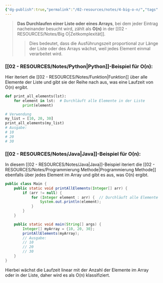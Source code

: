 ```yaml
---
{"dg-publish":true,"permalink":"/02-resources/notes/4-big-o-n/","tags":["informatik/code/algorithmus","informatik/code/time-complexity","informatik/programmierung/sprachen/java","informatik/programmierung/sprachen/python"],"noteIcon":"","updated":"2025-09-27T01:32:43.867+02:00"}
---
```


<style> .container {font-family: sans-serif; text-align: center;} .button-wrapper button {z-index: 1;height: 40px; width: 100px; margin: 10px;padding: 5px;} .excalidraw .App-menu_top .buttonList { display: flex;} .excalidraw-wrapper { height: 800px; margin: 50px; position: relative;} :root[dir="ltr"] .excalidraw .layer-ui__wrapper .zen-mode-transition.App-menu_bottom--transition-left {transform: none;} </style><script src="https://cdn.jsdelivr.net/npm/react@17/umd/react.production.min.js"></script><script src="https://cdn.jsdelivr.net/npm/react-dom@17/umd/react-dom.production.min.js"></script><script type="text/javascript" src="https://cdn.jsdelivr.net/npm/@excalidraw/excalidraw@0/dist/excalidraw.production.min.js"></script><div id="O(n)_2024-10-31_2036.32.excalidraw.md1"></div><script>(function(){const InitialData={"type":"excalidraw","version":2,"source":"https://github.com/zsviczian/obsidian-excalidraw-plugin/releases/tag/2.5.2","elements":[{"type":"line","version":86,"versionNonce":2106430400,"index":"a0","isDeleted":false,"id":"tXauN60F9tvjTLTtMGrM0","fillStyle":"solid","strokeWidth":4,"strokeStyle":"solid","roughness":2,"opacity":100,"angle":0,"x":-407.61555497858546,"y":-410.9179678509385,"strokeColor":"#1e1e1e","backgroundColor":"transparent","width":3,"height":573,"seed":986878016,"groupIds":[],"frameId":null,"roundness":{"type":2},"boundElements":[],"updated":1730403394389,"link":null,"locked":false,"startBinding":null,"endBinding":null,"lastCommittedPoint":null,"startArrowhead":null,"endArrowhead":null,"points":[[0,0],[3,573]]},{"type":"line","version":135,"versionNonce":2089996352,"index":"a1","isDeleted":false,"id":"MQ6FYUuBiv5zYbVJEWMl-","fillStyle":"solid","strokeWidth":4,"strokeStyle":"solid","roughness":2,"opacity":100,"angle":0,"x":-403.61555497858546,"y":164.08203214906155,"strokeColor":"#1e1e1e","backgroundColor":"transparent","width":722,"height":10,"seed":446072896,"groupIds":[],"frameId":null,"roundness":{"type":2},"boundElements":[],"updated":1730403435572,"link":null,"locked":false,"startBinding":null,"endBinding":null,"lastCommittedPoint":null,"startArrowhead":null,"endArrowhead":null,"points":[[0,0],[722,-10]]},{"type":"line","version":89,"versionNonce":1653318592,"index":"a2","isDeleted":false,"id":"NGZtS5iaPPf2VEfrJ4gj8","fillStyle":"solid","strokeWidth":4,"strokeStyle":"solid","roughness":2,"opacity":100,"angle":0,"x":-429.61555497858546,"y":-375.9179678509385,"strokeColor":"#1e1e1e","backgroundColor":"transparent","width":19,"height":35,"seed":1327202368,"groupIds":[],"frameId":null,"roundness":{"type":2},"boundElements":[],"updated":1730403394390,"link":null,"locked":false,"startBinding":null,"endBinding":null,"lastCommittedPoint":null,"startArrowhead":null,"endArrowhead":null,"points":[[0,0],[19,-35]]},{"type":"line","version":28,"versionNonce":551627712,"index":"a3","isDeleted":false,"id":"BwWUiW9ymqsAyPCzlwMO-","fillStyle":"solid","strokeWidth":4,"strokeStyle":"solid","roughness":2,"opacity":100,"angle":0,"x":-407.61555497858546,"y":-409.9179678509385,"strokeColor":"#1e1e1e","backgroundColor":"transparent","width":16,"height":24,"seed":406943808,"groupIds":[],"frameId":null,"roundness":{"type":2},"boundElements":[],"updated":1730403394390,"link":null,"locked":false,"startBinding":null,"endBinding":null,"lastCommittedPoint":null,"startArrowhead":null,"endArrowhead":null,"points":[[0,0],[16,24]]},{"type":"line","version":8,"versionNonce":189117376,"index":"a4","isDeleted":false,"id":"jHKhJqc5P5I1Gz32zGrqR","fillStyle":"solid","strokeWidth":4,"strokeStyle":"solid","roughness":2,"opacity":100,"angle":0,"x":317.38444502141454,"y":152.08203214906155,"strokeColor":"#1e1e1e","backgroundColor":"transparent","width":25,"height":11,"seed":971534400,"groupIds":[],"frameId":null,"roundness":{"type":2},"boundElements":[],"updated":1730403394390,"link":null,"locked":false,"startBinding":null,"endBinding":null,"lastCommittedPoint":null,"startArrowhead":null,"endArrowhead":null,"points":[[0,0],[-25,-11]]},{"type":"line","version":14,"versionNonce":1205418944,"index":"a5","isDeleted":false,"id":"mrke0OLJ5inp1jNkE2geB","fillStyle":"solid","strokeWidth":4,"strokeStyle":"solid","roughness":2,"opacity":100,"angle":0,"x":318.38444502141454,"y":154.08203214906155,"strokeColor":"#1e1e1e","backgroundColor":"transparent","width":20,"height":14,"seed":2079352896,"groupIds":[],"frameId":null,"roundness":{"type":2},"boundElements":[],"updated":1730403394390,"link":null,"locked":false,"startBinding":null,"endBinding":null,"lastCommittedPoint":null,"startArrowhead":null,"endArrowhead":null,"points":[[0,0],[-20,14]]},{"type":"text","version":97,"versionNonce":1623113792,"index":"a6","isDeleted":false,"id":"rkjDfGeV","fillStyle":"solid","strokeWidth":4,"strokeStyle":"solid","roughness":2,"opacity":100,"angle":0,"x":-112.61555497858546,"y":164.08203214906155,"strokeColor":"#1e1e1e","backgroundColor":"transparent","width":166.18069458007812,"height":37.800000000000004,"seed":708403264,"groupIds":[],"frameId":null,"roundness":null,"boundElements":[],"updated":1730403394392,"link":null,"locked":false,"fontSize":28,"fontFamily":6,"text":"Input Size (n)","rawText":"Input Size (n)","textAlign":"left","verticalAlign":"top","containerId":null,"originalText":"Input Size (n)","autoResize":true,"lineHeight":1.35},{"type":"text","version":112,"versionNonce":532440000,"index":"a7","isDeleted":false,"id":"NpSnqOtQ","fillStyle":"solid","strokeWidth":4,"strokeStyle":"solid","roughness":2,"opacity":100,"angle":4.723593972811037,"x":-476.1212705162005,"y":-223.4181136723078,"strokeColor":"#1e1e1e","backgroundColor":"transparent","width":63.63618469238281,"height":37.800000000000004,"seed":346249280,"groupIds":[],"frameId":null,"roundness":null,"boundElements":[],"updated":1730403394392,"link":null,"locked":false,"fontSize":28,"fontFamily":6,"text":"Time","rawText":"Time","textAlign":"left","verticalAlign":"top","containerId":null,"originalText":"Time","autoResize":true,"lineHeight":1.35},{"type":"arrow","version":243,"versionNonce":733720640,"index":"aA","isDeleted":false,"id":"NpzT7svViIo-JYqRpDXeU","fillStyle":"solid","strokeWidth":4,"strokeStyle":"solid","roughness":0,"opacity":100,"angle":0,"x":-400.9224137931034,"y":160.13927801724134,"strokeColor":"#1971c2","backgroundColor":"transparent","width":701.3793103448274,"height":295.1724137931034,"seed":392642624,"groupIds":[],"frameId":null,"roundness":{"type":2},"boundElements":[],"updated":1730403394392,"link":null,"locked":false,"startBinding":null,"endBinding":null,"lastCommittedPoint":null,"startArrowhead":null,"endArrowhead":"arrow","points":[[0,0],[701.3793103448274,-295.1724137931034]]},{"type":"text","version":153,"versionNonce":1128690624,"index":"aB","isDeleted":false,"id":"33HfkBVr","fillStyle":"solid","strokeWidth":4,"strokeStyle":"solid","roughness":0,"opacity":100,"angle":5.826417420157298,"x":184.2545440212897,"y":-132.15075977271073,"strokeColor":"#1971c2","backgroundColor":"transparent","width":72.4808349609375,"height":21.6,"seed":1628780608,"groupIds":[],"frameId":null,"roundness":null,"boundElements":[],"updated":1730403394392,"link":"[[O(n)\|O(n)]]","locked":false,"fontSize":16,"fontFamily":6,"text":"📍[[O(n)\|O(n)]]","rawText":"[[O(n)\|O(n)]]","textAlign":"left","verticalAlign":"top","containerId":null,"originalText":"📍[[O(n)\|O(n)]]","autoResize":true,"lineHeight":1.35}],"appState":{"theme":"dark","viewBackgroundColor":"#ffffff","currentItemStrokeColor":"#1e1e1e","currentItemBackgroundColor":"transparent","currentItemFillStyle":"solid","currentItemStrokeWidth":2,"currentItemStrokeStyle":"solid","currentItemRoughness":1,"currentItemOpacity":100,"currentItemFontFamily":5,"currentItemFontSize":20,"currentItemTextAlign":"left","currentItemStartArrowhead":null,"currentItemEndArrowhead":"arrow","currentItemArrowType":"round","scrollX":629.8647028562817,"scrollY":428.53096866587566,"zoom":{"value":1},"currentItemRoundness":"round","gridSize":20,"gridStep":5,"gridModeEnabled":false,"gridColor":{"Bold":"rgba(217, 217, 217, 0.5)","Regular":"rgba(230, 230, 230, 0.5)"},"currentStrokeOptions":null,"frameRendering":{"enabled":true,"clip":true,"name":true,"outline":true},"objectsSnapModeEnabled":false,"activeTool":{"type":"selection","customType":null,"locked":false,"lastActiveTool":null}},"files":{}};InitialData.scrollToContent=true;App=()=>{const e=React.useRef(null),t=React.useRef(null),[n,i]=React.useState({width:void 0,height:void 0});return React.useEffect(()=>{i({width:t.current.getBoundingClientRect().width,height:t.current.getBoundingClientRect().height});const e=()=>{i({width:t.current.getBoundingClientRect().width,height:t.current.getBoundingClientRect().height})};return window.addEventListener("resize",e),()=>window.removeEventListener("resize",e)},[t]),React.createElement(React.Fragment,null,React.createElement("div",{className:"excalidraw-wrapper",ref:t},React.createElement(ExcalidrawLib.Excalidraw,{ref:e,width:n.width,height:n.height,initialData:InitialData,viewModeEnabled:!0,zenModeEnabled:!0,gridModeEnabled:!1})))},excalidrawWrapper=document.getElementById("O(n)_2024-10-31_2036.32.excalidraw.md1");ReactDOM.render(React.createElement(App),excalidrawWrapper);})();</script>
>**Das Durchlaufen einer Liste oder eines Arrays**, bei dem jeder Eintrag nacheinander besucht wird, zählt als **O(n)** in der [[02 - RESOURCES/Notes/Big O\|Zeitkomplexität]]. 
>>Dies bedeutet, dass die Ausführungszeit proportional zur Länge der Liste oder des Arrays wächst, weil jedes Element einmal verarbeitet wird.

### [[02 - RESOURCES/Notes/Python\|Python]]-Beispiel für O(n):
Hier iteriert die [[02 - RESOURCES/Notes/Funktion\|Funktion]] über alle Elemente der Liste und gibt sie der Reihe nach aus, was eine Laufzeit von O(n) ergibt.

```python
def print_all_elements(lst):
    for element in lst:  # Durchläuft alle Elemente in der Liste
        print(element)

# Verwendung
my_list = [10, 20, 30]
print_all_elements(my_list)
# Ausgabe:
# 10
# 20
# 30
```

### [[02 - RESOURCES/Notes/Java\|Java]]-Beispiel für O(n):
In diesem [[02 - RESOURCES/Notes/Java\|Java]]-Beispiel iteriert die [[02 - RESOURCES/Notes/Programmierung Methode\|Programmierung Methode]] ebenfalls über jedes Element im Array und gibt es aus, was O(n) ergibt.

```java
public class Main {
    public static void printAllElements(Integer[] arr) {
        if (arr != null) {
            for (Integer element : arr) {  // Durchläuft alle Elemente im Array
                System.out.println(element);
            }
        }
    }

    public static void main(String[] args) {
        Integer[] myArray = {10, 20, 30};
        printAllElements(myArray);
        // Ausgabe:
        // 10
        // 20
        // 30
    }
}
``` 

Hierbei wächst die Laufzeit linear mit der Anzahl der Elemente im Array oder in der Liste, daher wird es als O(n) klassifiziert.